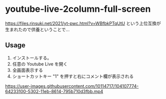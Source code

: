 # youtube-live-2column-full-screen

https://files.rinsuki.net/2021/yt-pwc.html?v=WBfbkPTqUtU という上位互換が生まれたので供養ということで...

## Usage

1. インストールする。
2. 任意の Youtube Live を開く
3. 全画面表示する
4. ショートカットキー "1" を押すと右にコメント欄が表示される

https://user-images.githubusercontent.com/10114717/104107774-64233100-5302-11eb-8614-795b710d3fbb.mp4
